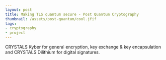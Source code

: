 ```yaml
---
layout: post
title: Making TLS quantum secure - Post Quantum Cryptography
thumbnail: /assets/post-quantum/cool.jfif
tags: 
- cryptography
- project
---
```

CRYSTALS Kyber for general encryption, key exchange & key encapsulation and CRYSTALS Dilithium for digital signatures.